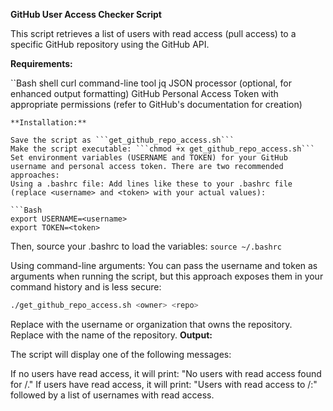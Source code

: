 **GitHub User Access Checker Script**

This script retrieves a list of users with read access (pull access) to a specific GitHub repository using the GitHub API.

**Requirements:**

``Bash shell
curl command-line tool
jq JSON processor (optional, for enhanced output formatting)
GitHub Personal Access Token with appropriate permissions (refer to GitHub's documentation for creation)
```
**Installation:**

Save the script as ```get_github_repo_access.sh```
Make the script executable: ```chmod +x get_github_repo_access.sh```
Set environment variables (USERNAME and TOKEN) for your GitHub username and personal access token. There are two recommended approaches:
Using a .bashrc file: Add lines like these to your .bashrc file (replace <username> and <token> with your actual values):

```Bash
export USERNAME=<username>
export TOKEN=<token>
```

Then, source your .bashrc to load the variables: ```source ~/.bashrc```

Using command-line arguments: You can pass the username and token as arguments when running the script, but this approach exposes them in your command history and is less secure:

```Bash
./get_github_repo_access.sh <owner> <repo>
```
Replace <owner> with the username or organization that owns the repository.
Replace <repo> with the name of the repository.
**Output:**

The script will display one of the following messages:

If no users have read access, it will print: "No users with read access found for <owner>/<repo>."
If users have read access, it will print: "Users with read access to <owner>/<repo>:" followed by a list of usernames with read access.
